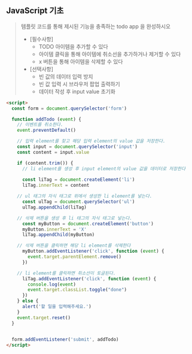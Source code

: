 ## JavaScript 기초

> 템플릿 코드를 통해 제시된 기능을 충족하는 todo app 을 완성하시오
>
> - [필수사항]
>   - TODO 아이템을 추가할 수 있다
>   - 아이템 클릭을 통해 아이템에 취소선을 추가하거나 제거할 수 있다
>   - x 버튼을 통해 아이템을 삭제할 수 있다
> - [선택사항]
>   - 빈 값의 데이터 입력 방지
>   - 빈 값 입력 시 브라우저 팝업 출력하기
>   - 데이터 작성 후 input value 초기화

```html
<script>
  const form = document.querySelector('form')

  function addTodo (event) {
    // 이벤트를 취소한다.
    event.preventDefault()

    // 입력 element를 찾고 해당 입력 element의 value 값을 저장한다.
    const input = document.querySelector('input')
    const content = input.value

    if (content.trim()) {
      // li element를 생성 후 input element의 value 값을 데이터로 저장한다
    
      const liTag = document.createElement('li')
      liTag.innerText = content

    // ul 태그의 자식 태그로 위에서 생성한 li element를 넣는다.
      const ulTag = document.querySelector('ul')
      ulTag.appendChild(liTag)

    // 삭제 버튼을 생성 후 li 태그의 자식 태그로 넣는다.
      const myButton = document.createElement('button')
      myButton.innerText = 'X'
      liTag.appendChild(myButton)

    // 삭제 버튼을 클릭하면 해당 li element를 삭제한다
      myButton.addEventListener('click', function (event) {
        event.target.parentElement.remove()
      })

    // li element를 클릭하면 취소선이 토글된다.
      liTag.addEventListener('click', function (event) {
        console.log(event)
        event.target.classList.toggle("done")
      })
    } else {
      alert('할 일을 입력해주세요.')
    }
    event.target.reset()
  }
    

  form.addEventListener('submit', addTodo)
</script>
```


